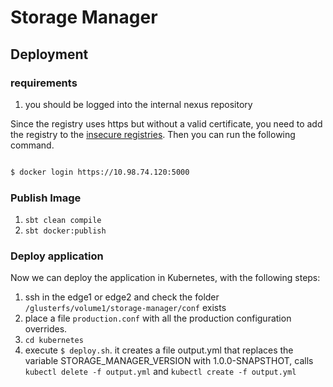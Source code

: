 # Storage Manager




## Deployment

### requirements

1. you should be logged into the internal nexus repository

Since the registry uses https but without a valid certificate, you need to add the registry to the [insecure registries](https://docs.docker.com/registry/insecure/).
Then you can run the following command.

```bash

$ docker login https://10.98.74.120:5000
```

### Publish Image

1. `sbt clean compile`
2. `sbt docker:publish`

### Deploy application

Now we can deploy the application in Kubernetes, with the following steps:

1. ssh in the edge1 or edge2 and check the folder `/glusterfs/volume1/storage-manager/conf` exists
2. place a file `production.conf` with all the production configuration overrides.
3. `cd kubernetes`
4. execute `$ deploy.sh`. it creates a file output.yml that replaces the variable STORAGE_MANAGER_VERSION with 1.0.0-SNAPSTHOT, calls `kubectl delete -f output.yml` and `kubectl create -f output.yml`